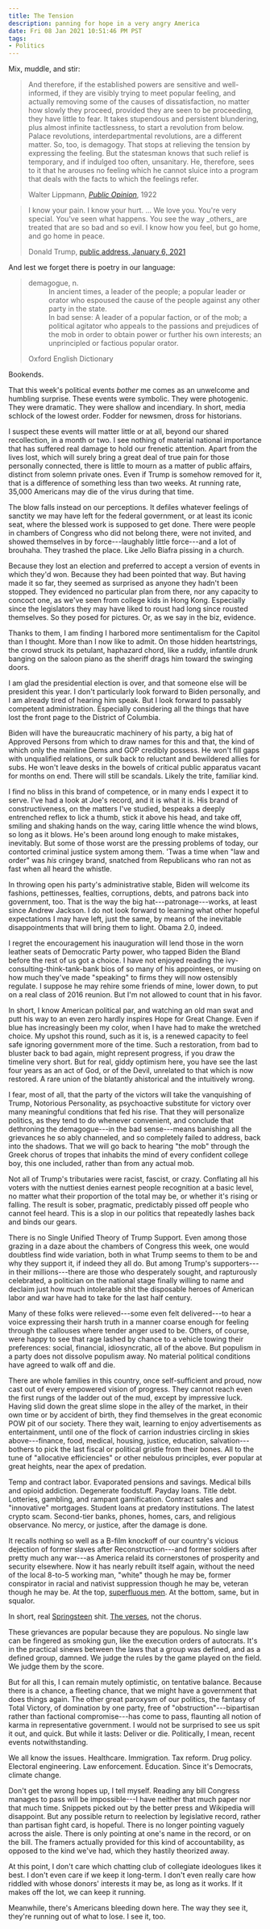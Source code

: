 ```yaml
---
title: The Tension
description: panning for hope in a very angry America
date: Fri 08 Jan 2021 10:51:46 PM PST
tags:
- Politics
---
```


Mix, muddle, and stir:

<blockquote>
<p markdown="1">And therefore, if the established powers are sensitive and well-informed, if they are visibly trying to meet popular feeling, and actually removing some of the causes of dissatisfaction, no matter how slowly they proceed, provided they are seen to be proceeding, they have little to fear.  It takes stupendous and persistent blundering, plus almost infinite tactlessness, to start a revolution from below.  Palace revolutions, interdepartmental revolutions, are a different matter.  So, too, is demagogy.  That stops at relieving the tension by expressing the feeling.  But the statesman knows that such relief is temporary, and if indulged too often, unsanitary.  He, therefore, sees to it that he arouses no feeling which he cannot sluice into a program that deals with the facts to which the feelings refer.</p>
<footer>Walter Lippmann, <a href="https://en.wikipedia.org/wiki/Public_Opinion_(book)"><em>Public Opinion</em></a>, 1922</footer>
</blockquote>

<blockquote>
<p markdown="1">I know your pain.  I know your hurt. ... We love you.  You're very special.  You've seen what happens.  You see the way _others_ are treated that are so bad and so evil.  I know how you feel, but go home, and go home in peace.</p>
<footer>Donald Trump, <a href="https://www.youtube.com/watch?v=2AeI6Mv0ALg">public address, January 6, 2021</a></footer>
</blockquote>

And lest we forget there is poetry in our language:

<blockquote>
<dl>
  <dt>demagogue, n.</dt>
  <dd>In ancient times, a leader of the people; a popular leader or orator who espoused the cause of the people against any other party in the state.</dd>
  <dd>In bad sense: A leader of a popular faction, or of the mob; a political agitator who appeals to the passions and prejudices of the mob in order to obtain power or further his own interests; an unprincipled or factious popular orator.</dd>
</dl>
<footer>Oxford English Dictionary</footer>
</blockquote>

Bookends.

That this week's political events _bother_ me comes as an unwelcome and humbling surprise.  These events were symbolic.  They were photogenic.  They were dramatic.  They were shallow and incendiary.  In short, media schlock of the lowest order.  Fodder for newsmen, dross for historians.

I suspect these events will matter little or at all, beyond our shared recollection, in a month or two.  I see nothing of material national importance that has suffered real damage to hold our frenetic attention.  Apart from the lives lost, which will surely bring a great deal of true pain for those personally connected, there is little to mourn as a matter of public affairs, distinct from solemn private ones.  Even if Trump is somehow removed for it, that is a difference of something less than two weeks.  At running rate, 35,000 Americans may die of the virus during that time.

The blow falls instead on our perceptions.  It defiles whatever feelings of sanctity we may have left for the federal government, or at least its iconic seat, where the blessed work is supposed to get done.  There were people in chambers of Congress who did not belong there, were not invited, and showed themselves in by force---laughably little force---and a lot of brouhaha.  They trashed the place.  Like Jello Biafra pissing in a church.

Because they lost an election and preferred to accept a version of events in which they'd won.  Because they had been pointed that way.  But having made it so far, they seemed as surprised as anyone they hadn't been stopped.  They evidenced no particular plan from there, nor any capacity to concoct one, as we've seen from college kids in Hong Kong.  Especially since the legislators they may have liked to roust had long since rousted themselves.  So they posed for pictures.  Or, as we say in the biz, evidence.

Thanks to them, I am finding I harbored more sentimentalism for the Capitol than I thought.  More than I now like to admit.  On those hidden heartstrings, the crowd struck its petulant, haphazard chord, like a ruddy, infantile drunk banging on the saloon piano as the sheriff drags him toward the swinging doors.

I am glad the presidential election is over, and that someone else will be president this year.  I don't particularly look forward to Biden personally, and I am already tired of hearing him speak.  But I look forward to passably competent administration.  Especially considering all the things that have lost the front page to the District of Columbia.

Biden will have the bureaucratic machinery of his party, a big hat of Approved Persons from which to draw names for this and that, the kind of which only the mainline Dems and GOP credibly possess.  He won't fill gaps with unqualified relations, or sulk back to reluctant and bewildered allies for subs.  He won't leave desks in the bowels of critical public apparatus vacant for months on end.  There will still be scandals.  Likely the trite, familiar kind.

I find no bliss in this brand of competence, or in many ends I expect it to serve.  I've had a look at Joe's record, and it is what it is.  His brand of constructiveness, on the matters I've studied, bespeaks a deeply entrenched reflex to lick a thumb, stick it above his head, and take off, smiling and shaking hands on the way, caring little whence the wind blows, so long as it blows.  He's been around long enough to make mistakes, inevitably.  But some of those worst are the pressing problems of today, our contorted criminal justice system among them.  'Twas a time when "law and order" was _his_ cringey brand, snatched from Republicans who ran not as fast when all heard the whistle.

In throwing open his party's administrative stable, Biden will welcome its fashions, pettinesses, fealties, corruptions, debts, and patrons back into government, too.  That is the way the big hat---patronage---works, at least since Andrew Jackson.  I do not look forward to learning what other hopeful expectations I may have left, just the same, by means of the inevitable disappointments that will bring them to light.  Obama 2.0, indeed.

I regret the encouragement his inauguration will lend those in the worn leather seats of Democratic Party power, who tapped Biden the Bland before the rest of us got a choice.  I have not enjoyed reading the ivy-consulting-think-tank-bank bios of so many of his appointees, or musing on how much they've made "speaking" to firms they will now ostensibly regulate.  I suppose he may rehire some friends of mine, lower down, to put on a real class of 2016 reunion.  But I'm not allowed to count that in his favor.

In short, I know American political par, and watching an old man swat and putt his way to an even zero hardly inspires Hope for Great Change.  Even if blue has increasingly been my color, when I have had to make the wretched choice.  My upshot this round, such as it is, is a renewed capacity to feel safe ignoring government more of the time.  Such a restoration, from bad to bluster back to bad again, might represent progress, if you draw the timeline very short.  But for real, giddy optimism here, you have see the last four years as an act of God, or of the Devil, unrelated to that which is now restored.  A rare union of the blatantly ahistorical and the intuitively wrong.

I fear, most of all, that the party of the victors will take the vanquishing of Trump, Notorious Personality, as psychoactive substitute for victory over many meaningful conditions that fed his rise.  That they will personalize politics, as they tend to do whenever convenient, and conclude that dethroning the demagogue---in the bad sense---means banishing all the grievances he so ably channeled, and so completely failed to address, back into the shadows.  That we will go back to hearing "the mob" through the Greek chorus of tropes that inhabits the mind of every confident college boy, this one included, rather than from any actual mob.

Not all of Trump's tributaries were racist, fascist, or crazy.  Conflating all his voters with the nuttiest denies earnest people recognition at a basic level, no matter what their proportion of the total may be, or whether it's rising or falling.  The result is sober, pragmatic, predictably pissed off people who cannot feel heard.  This is a slop in our politics that repeatedly lashes back and binds our gears.

There is no Single Unified Theory of Trump Support.  Even among those grazing in a daze about the chambers of Congress this week, one would doubtless find wide variation, both in what Trump seems to them to be and why they support it, if indeed they all do.  But among Trump's supporters---in their millions---there are those who desperately sought, and rapturously celebrated, a politician on the national stage finally willing to name and declaim just how much intolerable shit the disposable heroes of American labor and war have had to take for the last half century.

Many of these folks were relieved---some even felt delivered---to hear a voice expressing their harsh truth in a manner coarse enough for feeling through the callouses where tender anger used to be.  Others, of course, were happy to see that rage lashed by chance to a vehicle towing their preferences: social, financial, idiosyncratic, all of the above.  But populism in a party does not dissolve populism away.  No material political conditions have agreed to walk off and die.

There are whole families in this country, once self-sufficient and proud, now cast out of every empowered vision of progress.  They cannot reach even the first rungs of the ladder out of the mud, except by impressive luck.  Having slid down the great slime slope in the alley of the market, in their own time or by accident of birth, they find themselves in the great economic POW pit of our society.  There they wait, learning to enjoy advertisements as entertainment, until one of the flock of carrion industries circling in skies above---finance, food, medical, housing, justice, education, salvation---bothers to pick the last fiscal or political gristle from their bones.  All to the tune of "allocative efficiencies" or other nebulous principles, ever popular at great heights, near the apex of predation.

Temp and contract labor.  Evaporated pensions and savings.  Medical bills and opioid addiction.  Degenerate foodstuff.  Payday loans.  Title debt.  Lotteries, gambling, and rampant gamification.  Contract sales and "innovative" mortgages.  Student loans at predatory institutions.  The latest crypto scam.  Second-tier banks, phones, homes, cars, and religious observance.  No mercy, or justice, after the damage is done.

It recalls nothing so well as a B-film knockoff of our country's vicious dejection of former slaves after Reconstruction---and former soldiers after pretty much any war---as America relaid its cornerstones of prosperity and security elsewhere.  Now it has nearly rebuilt itself again, without the need of the local 8-to-5 working man, "white" though he may be, former conspirator in racial and nativist suppression though he may be, veteran though he may be.  At the top, [superfluous men](https://en.wikipedia.org/wiki/Superfluous_man).  At the bottom, same, but in squalor.

In short, real [Springsteen](https://www.youtube.com/watch?v=EPhWR4d3FJQ) shit. [The verses](https://genius.com/7927254), not the chorus.

These grievances are popular because they are populous.  No single law can be fingered as smoking gun, like the execution orders of autocrats.  It's in the practical sinews between the laws that a group was defined, and as a defined group, damned.  We judge the rules by the game played on the field.  We judge them by the score.

But for all this, I can remain mutely optimistic, on tentative balance.  Because there is a chance, a fleeting chance, that we might have a government that does things again.  The other great paroxysm of our politics, the fantasy of Total Victory, of domination by one party, free of "obstruction"---bipartisan rather than factional compromise---has come to pass, flaunting all notion of karma in representative government.  I would not be surprised to see us spit it out, and quick.  But while it lasts: Deliver or die.  Politically, I mean, recent events notwithstanding.

We all know the issues.  Healthcare.  Immigration.  Tax reform.  Drug policy.  Electoral engineering.  Law enforcement.  Education.  Since it's Democrats, climate change.

Don't get the wrong hopes up, I tell myself.  Reading any bill Congress manages to pass will be impossible---I have neither that much paper nor that much time.  Snippets picked out by the better press and Wikipedia will disappoint.  But any possible return to reelection by legislative record, rather than partisan fight card, is hopeful.  There is no longer pointing vaguely across the aisle.  There is only pointing at one's name in the record, or on the bill.  The framers actually provided for this kind of accountability, as opposed to the kind we've had, which they hastily theorized away.

At this point, I don't care which chatting club of collegiate ideologues likes it best.  I don't even care if we keep it long-term.  I don't even really care how riddled with whose donors' interests it may be, as long as it works.  If it makes off the lot, we can keep it running.

Meanwhile, there's Americans bleeding down here.  The way they see it, they're running out of what to lose.  I see it, too.
